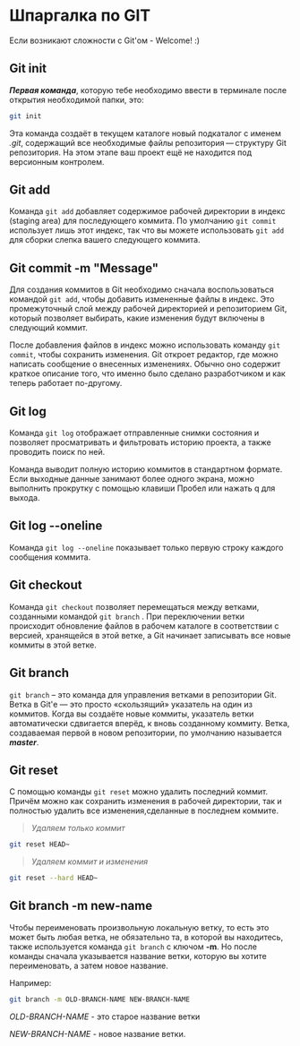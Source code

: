 # Шпаргалка по GIT

Если возникают сложности с Git'ом - Welcome! :)

## Git init 

***Первая команда***, которую тебе необходимо ввести в терминале после открытия необходимой папки, это:

```sh
git init
```
Эта команда создаёт в текущем каталоге новый подкаталог с именем _.git_, содержащий все необходимые файлы репозитория — структуру Git репозитория. На этом этапе ваш проект ещё не находится под версионным контролем. 

## Git add

Команда ```git add``` добавляет содержимое рабочей директории в индекс (staging area) для последующего коммита. По умолчанию ```git commit``` использует лишь этот индекс, так что вы можете использовать ```git add``` для сборки слепка вашего следующего коммита.

## Git commit -m "Message"

Для создания коммитов в Git необходимо сначала воспользоваться командой ```git add```, чтобы добавить измененные файлы в индекс. Это промежуточный слой между рабочей директорией и репозиторием Git, который позволяет выбирать, какие изменения будут включены в следующий коммит.

После добавления файлов в индекс можно использовать команду ```git commit```, чтобы сохранить изменения. Git откроет редактор, где можно написать сообщение о внесенных изменениях. Обычно оно содержит краткое описание того, что именно было сделано разработчиком и как теперь работает по-другому.

## Git log

Команда ```git log``` отображает отправленные снимки состояния и позволяет просматривать и фильтровать историю проекта, а также проводить поиск по ней.

Команда выводит полную историю коммитов в стандартном формате. Если выходные данные занимают более одного экрана, можно выполнить прокрутку с помощью клавиши Пробел или нажать q для выхода.

## Git log --oneline

Команда ```git log --oneline``` показывает только первую строку каждого сообщения коммита.

## Git checkout

Команда ```git checkout``` позволяет перемещаться между ветками, созданными командой ```git branch``` . При переключении ветки происходит обновление файлов в рабочем каталоге в соответствии с версией, хранящейся в этой ветке, а Git начинает записывать все новые коммиты в этой ветке.

## Git branch

```git branch``` – это команда для управления ветками в репозитории Git.
Ветка в Git'е — это просто «скользящий» указатель на один из коммитов. Когда вы создаёте новые коммиты, указатель ветки автоматически сдвигается вперёд, к вновь созданному коммиту.
Ветка, создаваемая первой в новом репозитории, по умолчанию называется ___master___.

## Git reset

С помощью команды ```git reset``` можно удалить последний коммит. Причём можно как сохранить изменения в рабочей директории, так и полностью удалить все изменения,сделанные в последнем коммите.

>*Удаляем только коммит*

```sh
git reset HEAD~
```

>*Удаляем коммит и изменения*

```sh
git reset --hard HEAD~
```

## Git branch -m new-name

Чтобы переименовать произвольную локальную ветку, то есть это может быть любая ветка, не обязательно та, в которой вы находитесь, также используется команда ```git branch``` с ключом **-m**. Но после команды сначала указывается название ветки, которую вы хотите переименовать, а затем новое название.

Например:
```sh
git branch -m OLD-BRANCH-NAME NEW-BRANCH-NAME
```
_OLD-BRANCH-NAME_ - это старое название ветки

_NEW-BRANCH-NAME_ - новое название ветки.

